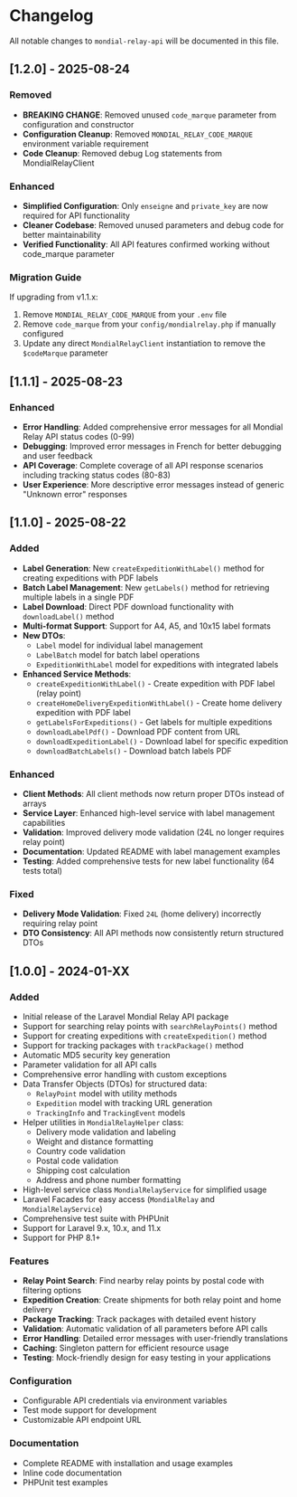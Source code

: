 # Changelog

All notable changes to `mondial-relay-api` will be documented in this file.

## [1.2.0] - 2025-08-24

### Removed
- **BREAKING CHANGE**: Removed unused `code_marque` parameter from configuration and constructor
- **Configuration Cleanup**: Removed `MONDIAL_RELAY_CODE_MARQUE` environment variable requirement
- **Code Cleanup**: Removed debug Log statements from MondialRelayClient

### Enhanced
- **Simplified Configuration**: Only `enseigne` and `private_key` are now required for API functionality
- **Cleaner Codebase**: Removed unused parameters and debug code for better maintainability
- **Verified Functionality**: All API features confirmed working without code_marque parameter

### Migration Guide
If upgrading from v1.1.x:
1. Remove `MONDIAL_RELAY_CODE_MARQUE` from your `.env` file
2. Remove `code_marque` from your `config/mondialrelay.php` if manually configured
3. Update any direct `MondialRelayClient` instantiation to remove the `$codeMarque` parameter

## [1.1.1] - 2025-08-23

### Enhanced
- **Error Handling**: Added comprehensive error messages for all Mondial Relay API status codes (0-99)
- **Debugging**: Improved error messages in French for better debugging and user feedback
- **API Coverage**: Complete coverage of all API response scenarios including tracking status codes (80-83)
- **User Experience**: More descriptive error messages instead of generic "Unknown error" responses

## [1.1.0] - 2025-08-22

### Added
- **Label Generation**: New `createExpeditionWithLabel()` method for creating expeditions with PDF labels
- **Batch Label Management**: New `getLabels()` method for retrieving multiple labels in a single PDF
- **Label Download**: Direct PDF download functionality with `downloadLabel()` method
- **Multi-format Support**: Support for A4, A5, and 10x15 label formats
- **New DTOs**:
  - `Label` model for individual label management
  - `LabelBatch` model for batch label operations
  - `ExpeditionWithLabel` model for expeditions with integrated labels
- **Enhanced Service Methods**:
  - `createExpeditionWithLabel()` - Create expedition with PDF label (relay point)
  - `createHomeDeliveryExpeditionWithLabel()` - Create home delivery expedition with PDF label
  - `getLabelsForExpeditions()` - Get labels for multiple expeditions
  - `downloadLabelPdf()` - Download PDF content from URL
  - `downloadExpeditionLabel()` - Download label for specific expedition
  - `downloadBatchLabels()` - Download batch labels PDF

### Enhanced
- **Client Methods**: All client methods now return proper DTOs instead of arrays
- **Service Layer**: Enhanced high-level service with label management capabilities
- **Validation**: Improved delivery mode validation (24L no longer requires relay point)
- **Documentation**: Updated README with label management examples
- **Testing**: Added comprehensive tests for new label functionality (64 tests total)

### Fixed
- **Delivery Mode Validation**: Fixed `24L` (home delivery) incorrectly requiring relay point
- **DTO Consistency**: All API methods now consistently return structured DTOs

## [1.0.0] - 2024-01-XX

### Added
- Initial release of the Laravel Mondial Relay API package
- Support for searching relay points with `searchRelayPoints()` method
- Support for creating expeditions with `createExpedition()` method
- Support for tracking packages with `trackPackage()` method
- Automatic MD5 security key generation
- Parameter validation for all API calls
- Comprehensive error handling with custom exceptions
- Data Transfer Objects (DTOs) for structured data:
  - `RelayPoint` model with utility methods
  - `Expedition` model with tracking URL generation
  - `TrackingInfo` and `TrackingEvent` models
- Helper utilities in `MondialRelayHelper` class:
  - Delivery mode validation and labeling
  - Weight and distance formatting
  - Country code validation
  - Postal code validation
  - Shipping cost calculation
  - Address and phone number formatting
- High-level service class `MondialRelayService` for simplified usage
- Laravel Facades for easy access (`MondialRelay` and `MondialRelayService`)
- Comprehensive test suite with PHPUnit
- Support for Laravel 9.x, 10.x, and 11.x
- Support for PHP 8.1+

### Features
- **Relay Point Search**: Find nearby relay points by postal code with filtering options
- **Expedition Creation**: Create shipments for both relay point and home delivery
- **Package Tracking**: Track packages with detailed event history
- **Validation**: Automatic validation of all parameters before API calls
- **Error Handling**: Detailed error messages with user-friendly translations
- **Caching**: Singleton pattern for efficient resource usage
- **Testing**: Mock-friendly design for easy testing in your applications

### Configuration
- Configurable API credentials via environment variables
- Test mode support for development
- Customizable API endpoint URL

### Documentation
- Complete README with installation and usage examples
- Inline code documentation
- PHPUnit test examples
